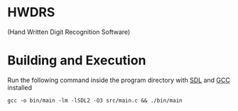 # HWDRS
(Hand Written Digit Recognition Software)

# Building and Execution
Run the following command inside the program directory with [SDL](https://www.libsdl.org) and [GCC](https://gcc.gnu.org/) installed

`gcc -o bin/main -lm -lSDL2 -O3 src/main.c && ./bin/main`
